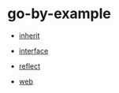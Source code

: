 # go-by-example

- [inherit](inherit/README.md)

- [interface](interface/README.md)

- [reflect](reflect/README.md)

- [web](web/README.md)
